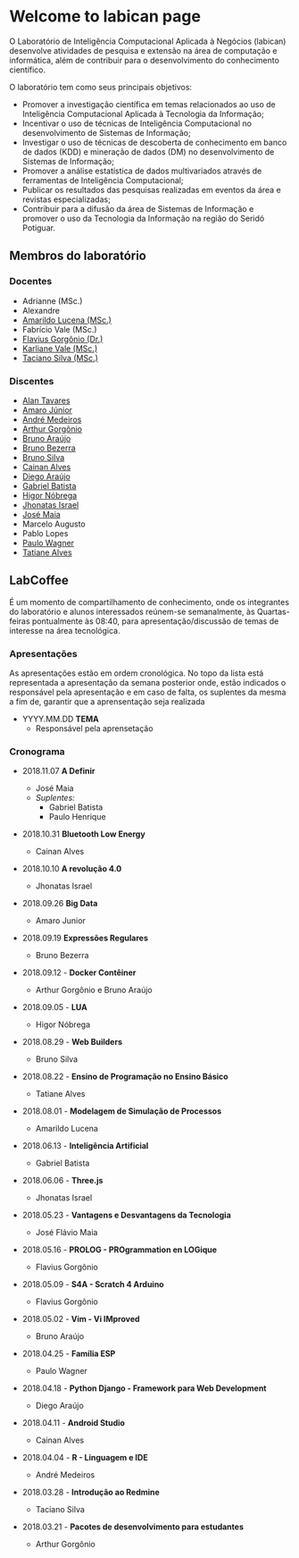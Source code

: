 # Welcome to labican page

O Laboratório de Inteligência Computacional Aplicada à Negócios (labican) desenvolve atividades de pesquisa e extensão na área de computação e informática, além de contribuir para o desenvolvimento do conhecimento científico.

O laboratório tem como seus principais objetivos:
- Promover a investigação científica em temas relacionados ao uso de Inteligência Computacional Aplicada à Tecnologia da Informação;
- Incentivar o uso de técnicas de Inteligência Computacional no desenvolvimento de Sistemas de Informação;
- Investigar o uso de técnicas de descoberta de conhecimento em banco de dados (KDD) e mineração de dados (DM) no desenvolvimento de Sistemas de Informação;
- Promover a análise estatística de dados multivariados através de ferramentas de Inteligência Computacional;
- Publicar os resultados das pesquisas realizadas em eventos da área e revistas especializadas;
- Contribuir para a difusão da área de Sistemas de Informação e promover o uso da Tecnologia da Informação na região do Seridó Potiguar.

## Membros do laboratório

### Docentes
- Adrianne (MSc.)
- Alexandre
- [Amarildo Lucena (MSc.)](https://www.github.com/amarildolucena)
- Fabrício Vale (MSc.)
- [Flavius Gorgônio (Dr.)](https://www.github.com/flgorgonio)
- [Karliane Vale (MSc.)](https://www.github.com/karlianev)
- [Taciano Silva (MSc.)](https://www.github.com/tacianosilva)

### Discentes
- [Alan Tavares](https://www.github.com/alanIF)
- [Amaro Júnior](https://www.github.com/AmaroJunior98)
- [André Medeiros](https://www.github.com/medeirosandre)
- [Arthur Gorgônio](https://www.github.com/ArthurGorgonio)
- [Bruno Araújo](https://www.github.com/araujobd)
- [Bruno Bezerra](https://www.github.com/Kmiokande)
- [Bruno Silva](https://github.com/silv4b)
- [Cainan Alves](https://www.github.com/cainanalves)
- [Diego Araújo](https://www.github.com/diegoolinto)
- [Gabriel Batista](https://www.github.com/GabrielFelix99)
- [Higor Nóbrega](https://www.github.com/higornobrega)
- [Jhonatas Israel](https://github.com/jhonatasisraelcl)
- [José Maia](https://www.github.com/JFmaia)
- Marcelo Augusto
- Pablo Lopes
- [Paulo Wagner](https://www.github.com/pwagnersistemas)
- [Tatiane Alves](https://www.github.com/tatianealves2)

## LabCoffee

É um momento de compartilhamento de conhecimento, onde os integrantes do laboratório e alunos interessados reúnem-se semanalmente, às Quartas-feiras pontualmente às 08:40, para apresentação/discussão de temas de interesse na área tecnológica.

### Apresentações
As apresentações estão em ordem cronológica. No topo da lista está representada a apresentação da semana posterior onde, estão indicados o responsável pela apresentação e em caso de falta, os suplentes da mesma a fim de, garantir que a aprensentação seja realizada
- YYYY.MM.DD **TEMA**
  - Responsável pela aprensetação

### Cronograma
- 2018.11.07 **A Definir**
  - José Maia
  - *Suplentes:*
    - Gabriel Batista
    - Paulo Henrique
    
- 2018.10.31 **Bluetooth Low Energy**
    - Cainan Alves
- 2018.10.10 **A revolução 4.0**
   - Jhonatas Israel
- 2018.09.26 **Big Data**
  - Amaro Junior
- 2018.09.19 **Expressões Regulares**
  - Bruno Bezerra
- 2018.09.12 - **Docker Contêiner**
  - Arthur Gorgônio e Bruno Araújo
- 2018.09.05 - **LUA**
  - Higor Nóbrega
- 2018.08.29 - **Web Builders**
  - Bruno Silva
- 2018.08.22 - **Ensino de Programação no Ensino Básico**
  - Tatiane Alves
- 2018.08.01 - **Modelagem de Simulação de Processos**
  - Amarildo Lucena
- 2018.06.13 - **Inteligência Artificial**
  - Gabriel Batista
- 2018.06.06 - **Three.js**
  - Jhonatas Israel
- 2018.05.23 - **Vantagens e Desvantagens da Tecnologia**
  - José Flávio Maia
- 2018.05.16 - **PROLOG - PROgrammation en LOGique**
  - Flavius Gorgônio
- 2018.05.09 - **S4A - Scratch 4 Arduino**
  - Flavius Gorgônio
- 2018.05.02 - **Vim - Vi IMproved**
  - Bruno Araújo
- 2018.04.25 - **Família ESP**
  - Paulo Wagner
- 2018.04.18 - **Python Django - Framework para Web Development**
  - Diego Araújo
- 2018.04.11 - **Android Studio**
  - Cainan Alves
- 2018.04.04 - **R - Linguagem e IDE**
  - André Medeiros
- 2018.03.28 - **Introdução ao Redmine**
  - Taciano Silva
- 2018.03.21 - **Pacotes de desenvolvimento para estudantes**
  - Arthur Gorgônio


<!-- inserir links e imagens [Link](url) and ![Image](src) -->

<!-- -->
